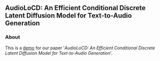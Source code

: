## AudioLoCD: An Efficient Conditional Discrete Latent Diffusion Model for Text-to-Audio Generation

### About 

This is a [demo](https://Berthaniu.github.io/demo-AudioLoCD/) for our paper '_AudioLoCD: An Efficient Conditional Discrete Latent Diffusion Model for Text-to-Audio Generation_'.

